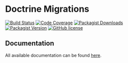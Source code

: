 # Doctrine Migrations

[![Build Status](https://github.com/doctrine/migrations/workflows/Continuous%20Integration/badge.svg)](https://github.com/doctrine/migrations/actions)
[![Code Coverage](https://codecov.io/gh/doctrine/migrations/branch/3.0.x/graph/badge.svg)](https://codecov.io/gh/doctrine/migrations/branch/3.0.x)
[![Packagist Downloads](https://img.shields.io/packagist/dm/doctrine/migrations)](https://packagist.org/packages/doctrine/migrations)
[![Packagist Version](https://img.shields.io/packagist/v/doctrine/migrations)](https://packagist.org/packages/doctrine/migrations)
[![GitHub license](https://img.shields.io/github/license/doctrine/migrations)](LICENSE)

## Documentation

All available documentation can be found [here](https://www.doctrine-project.org/projects/migrations.html).
